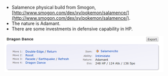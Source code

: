 * Salamence physical build from Smogon, [http://www.smogon.com/dex/xy/pokemon/salamence/](http://www.smogon.com/dex/xy/pokemon/salamence/).
* The nature is Adamant.
* There are some investments in defensive capability in HP.

![./20161119-2142-gmt+2-generation-6-salamence-physical-build-1-1.png](./20161119-2142-gmt+2-generation-6-salamence-physical-build-1-1.png)
